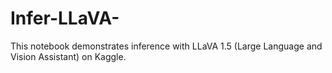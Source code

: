 # Infer-LLaVA-
This notebook demonstrates inference with LLaVA 1.5 (Large Language and Vision Assistant) on Kaggle.

